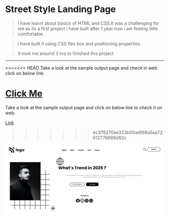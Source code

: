 # Street Style Landing Page


> I have learnt about basics of HTML and CSS.It was a challenging for me as its a first project i have built after 1 year.now i am feeling little comfortable.

> i have built it using CSS flex box and positioning properties.

> It took me around 3 hrs to finished this project

---

<<<<<<< HEAD
Take a look at the sample output page and check in web click on below link

[Click Me](https://firstlandingpage1.netlify.app/ "First Project")
=======
Take a look at the sample output page and click on below link to check it on web.

[Link](https://firstlandingpage1.netlify.app/)
>>>>>>> ec378270ae323b00adf68a5aa72612776668d62c

![Sample](./Project-1.PNG)
